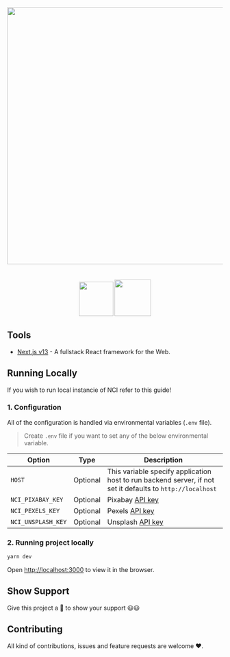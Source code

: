 <div align="center">
    <h1><img src="https://socialify.git.ci/msk4862/Copyright-free-image-search/image?description=1&descriptionEditable=Tired%20of%20searching%20images%20from%20diffrent%20websites%3F%20Try%20using%20NCI%20which%20searches%20copyright%20free%20images%20from%20across%20the%20platforms%20like%20pixabay%2C%20unsplash%2C%20etc.%20and%20shows%20you%20the%20results%20in%20a%20single%20platform.&font=Raleway&language=1&logo=https%3A%2F%2Fuser-images.githubusercontent.com%2F24875366%2F108820679-8dfa9380-75e2-11eb-91ca-432ca114c4a5.png&owner=1&pattern=Plus&theme=Light" width="600"></h1>
      <br>
      <img src="https://img.shields.io/github/license/msk4862/Copyright-free-image-search?style=flat-square" width="80">
      <img src="https://img.shields.io/github/v/release/msk4862/Copyright-free-image-search?style=flat-square" width="85">
</div>

## Tools

- [Next.js v13](https://nextjs.org/) - A fullstack React framework for the Web.

## Running Locally

If you wish to run local instancie of NCI refer to this guide!

### 1. Configuration

All of the configuration is handled via environmental variables (`.env` file).

> Create `.env` file if you want to set any of the below environmental variable.

| Option             | Type     | Description                                                                                                |
| ------------------ | -------- | ---------------------------------------------------------------------------------------------------------- |
| `HOST`             | Optional | This variable specify application host to run backend server, if not set it defaults to `http://localhost` |
| `NCI_PIXABAY_KEY`  | Optional | Pixabay [API key](https://pixabay.com/api/docs/)                                                           |
| `NCI_PEXELS_KEY`   | Optional | Pexels [API key](https://www.pexels.com/api/new/)                                                          |
| `NCI_UNSPLASH_KEY` | Optional | Unsplash [API key](https://unsplash.com/oauth/applications)                                                |

### 2. Running project locally

```sh
yarn dev
```

Open [http://localhost:3000](http://localhost:3000) to view it in the browser.

## Show Support

Give this project a 🌟 to show your support 😃😃

## Contributing

All kind of contributions, issues and feature requests are welcome ❤️.
